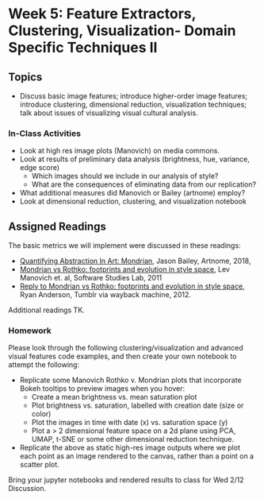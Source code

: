 # Week 5: Feature Extractors, Clustering, Visualization- Domain Specific Techniques II

## Topics

* Discuss basic image features; introduce higher-order image features; introduce clustering, dimensional reduction, visualization techniques; talk about issues of visualizing visual cultural analysis.

### In-Class Activities

* Look at high res image plots (Manovich) on media commons.
* Look at results of preliminary data analysis (brightness, hue, variance, edge score)
  * Which images should we include in our analysis of style?
  * What are the consequences of eliminating data from our replication?
* What additional measures did Manovich or Bailey (artnome) employ?
* Look at dimensional reduction, clustering, and visualization notebook

## Assigned Readings

The basic metrics we will implement were discussed in these readings:
* [Quantifying Abstraction In Art: Mondrian](https://www.artnome.com/news/2018/4/11/quantifying-modrian-journey-to-abstraction), Jason Bailey, Artnome, 2018,  
* [Mondrian vs Rothko: footprints and evolution in style space](http://lab.softwarestudies.com/2011/06/mondrian-vs-rothko-footprints-and.html), Lev Manovich et. al, Software Studies Lab, 2011
* [Reply to Mondrian vs Rothko: footprints and evolution in style space](https://web.archive.org/web/20120717071426/http://iwasnteventhere.tumblr.com/post/7882377942/reply-to-mondrian-vs-rothko-footprints-and-evolution), Ryan Anderson, Tumblr via wayback machine, 2012.

Additional readings TK.

### Homework

Please look through the following clustering/visualization and advanced visual features code examples, and then create your own notebook to attempt the following:

* Replicate some Manovich Rothko v. Mondrian plots that incorporate Bokeh tooltips to preview images when you hover: 
  * Create a mean brightness vs. mean saturation plot
  * Plot brightness vs. saturation, labelled with creation date (size or color)
  * Plot the images in time with date (x) vs. saturation space (y)
  * Plot a > 2 dimensional feature space on a 2d plane using PCA, UMAP, t-SNE or some other dimensional reduction technique.
* Replicate the above as static high-res image outputs where we plot each point as an image rendered to the canvas, rather than a point on a scatter plot.

Bring your jupyter notebooks and rendered results to class for Wed 2/12 Discussion.
